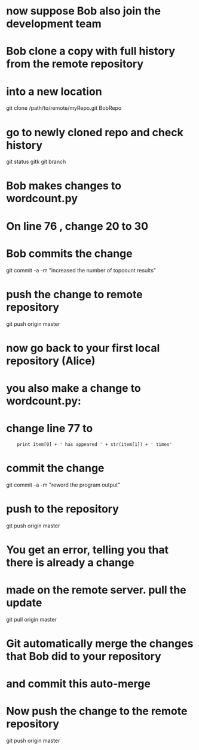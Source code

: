 # now suppose Bob also join the development team
# Bob clone a copy with full history from the remote repository
# into a new location

git clone /path/to/remote/myRepo.git BobRepo


# go to newly cloned repo and check history
git status
gitk
git branch

# Bob makes changes to wordcount.py
# On line 76 , change 20 to 30
# Bob commits the change
git commit -a -m "increased the number of topcount results"

# push the change to remote repository
git push origin master


# now go back to your first local repository (Alice)
# you also make a change to wordcount.py:
# change line 77 to
        print item[0] + ' has appeared ' + str(item[1]) + ' times'

# commit the change 
git commit -a -m "reword the program output"

# push to the repository
git push origin master

# You get an error, telling you that there is already a change
# made on the remote server. pull the update
git pull origin master

# Git automatically merge the changes that Bob did to your repository
# and commit this auto-merge

# Now push the change to the remote repository
git push origin master



